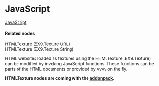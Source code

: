 # JavaScript


<a href="http://en.wikipedia.org/wiki/JavaScript" class="extURL" target="_blank">JavaScript</a>  

#### Related nodes
<span class="node">HTMLTexture (EX9.Texture URL)</span>  
<span class="node">HTMLTexture (EX9.Texture String)</span>  


HTML websites loaded as textures using the <span class="node">HTMLTexture (EX9.Texture)</span> can be modified by invoking JavaScript functions. These functions can be parts of the HTML documents or provided by vvvv on the fly.  

**HTMLTexture nodes are coming with the <a href="https://vvvv.org/downloads#addonpack" class="extURL" target="_blank">addonpack</a>.**  



